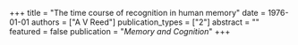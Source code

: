 +++
title = "The time course of recognition in human memory"
date = 1976-01-01
authors = ["A V Reed"]
publication_types = ["2"]
abstract = ""
featured = false
publication = "*Memory and Cognition*"
+++

